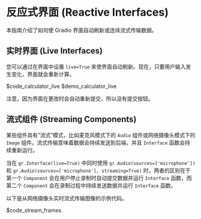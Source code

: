 # 反应式界面 (Reactive Interfaces)

本指南介绍了如何使 Gradio 界面自动刷新或连续流式传输数据。

## 实时界面 (Live Interfaces)

您可以通过在界面中设置 `live=True` 来使界面自动刷新。现在，只要用户输入发生变化，界面就会重新计算。

$code_calculator_live
$demo_calculator_live

注意，因为界面在更改时会自动重新提交，所以没有提交按钮。

## 流式组件 (Streaming Components)

某些组件具有“流式”模式，比如麦克风模式下的 `Audio` 组件或网络摄像头模式下的 `Image` 组件。流式传输意味着数据会持续发送到后端，并且 `Interface` 函数会持续重新运行。

当在 `gr.Interface(live=True)` 中同时使用 `gr.Audio(sources=['microphone'])` 和 `gr.Audio(sources=['microphone'], streaming=True)` 时，两者的区别在于第一个 `Component` 会在用户停止录制时自动提交数据并运行 `Interface` 函数，而第二个 `Component` 会在录制过程中持续发送数据并运行 `Interface` 函数。

以下是从网络摄像头实时流式传输图像的示例代码。

$code_stream_frames
